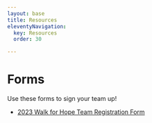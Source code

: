 ```yaml
---
layout: base
title: Resources
eleventyNavigation:
  key: Resources
  order: 30

---
```


# Forms

Use these forms to sign your team up! 
- [2023 Walk for Hope Team Registration Form](/PDFs/2023%20Walk%20for%20Hope%20Team%20Registration%20Form.pdf)
